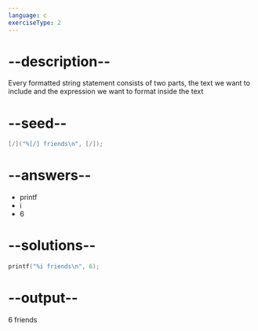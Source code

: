 ```yaml
---
language: c
exerciseType: 2
---
```


# --description--

Every formatted string statement consists of two parts, the text we want to include and the expression we want to format inside the text

# --seed--

```c
[/]("%[/] friends\n", [/]);
```

# --answers--

- printf
- i
- 6

# --solutions--

```c
printf("%i friends\n", 6);
```

# --output--

6 friends
